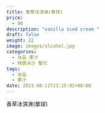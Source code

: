 ```yaml
---
title: 香草冰淇淋(單球)
price:
  - 90
description: "vanilla iced cream "
draft: false
weight: 22
image: images/alcohol.jpg
categories:
  - 冰品 果汁
  - 特調冰沙 聖代
tags:
  - 冰品
  - 果汁
date: 2023-08-11T23:15:02+08:00
---
```


 香草冰淇淋(單球)
